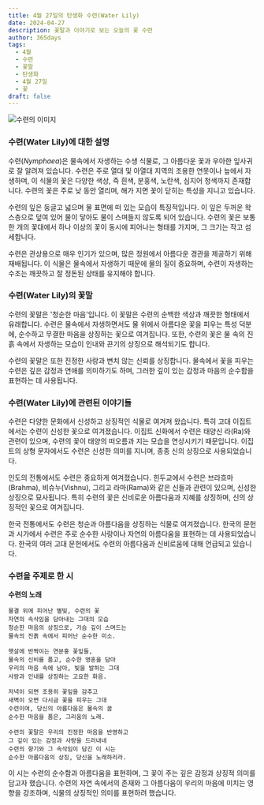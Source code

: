```yaml
---
title: 4월 27일의 탄생화 수련(Water Lily)
date: 2024-04-27
description: 꽃말과 이야기로 보는 오늘의 꽃 수련
author: 365days
tags:
  - 4월
  - 수련
  - 꽃말
  - 탄생화
  - 4월 27일
  - 꽃
draft: false
---
```



![수련의 이미지](https://cdn.pixabay.com/photo/2023/05/21/01/27/waterlily-8007670_1280.jpg#center)


### 수련(Water Lily)에 대한 설명

수련(*Nymphaea*)은 물속에서 자생하는 수생 식물로, 그 아름다운 꽃과 우아한 잎사귀로 잘 알려져 있습니다. 수련은 주로 열대 및 아열대 지역의 조용한 연못이나 늪에서 자생하며, 이 식물의 꽃은 다양한 색상, 즉 흰색, 분홍색, 노란색, 심지어 청색까지 존재합니다. 수련의 꽃은 주로 낮 동안 열리며, 해가 지면 꽃이 닫히는 특성을 지니고 있습니다.

수련의 잎은 둥글고 넓으며 물 표면에 떠 있는 모습이 특징적입니다. 이 잎은 두꺼운 왁스층으로 덮여 있어 물이 닿아도 물이 스며들지 않도록 되어 있습니다. 수련의 꽃은 보통 한 개의 꽃대에서 하나 이상의 꽃이 동시에 피어나는 형태를 가지며, 그 크기는 작고 섬세합니다.

수련은 관상용으로 매우 인기가 있으며, 많은 정원에서 아름다운 경관을 제공하기 위해 재배됩니다. 이 식물은 물속에서 자생하기 때문에 물의 질이 중요하며, 수련이 자생하는 수조는 깨끗하고 잘 정돈된 상태를 유지해야 합니다.

### 수련(Water Lily)의 꽃말

수련의 꽃말은 '청순한 마음'입니다. 이 꽃말은 수련의 순백한 색상과 깨끗한 형태에서 유래합니다. 수련은 물속에서 자생하면서도 물 위에서 아름다운 꽃을 피우는 특성 덕분에, 순수하고 무결한 마음을 상징하는 꽃으로 여겨집니다. 또한, 수련의 꽃은 물 속의 진흙 속에서 자생하는 모습이 인내와 끈기의 상징으로 해석되기도 합니다.

수련의 꽃말은 또한 진정한 사랑과 변치 않는 신뢰를 상징합니다. 물속에서 꽃을 피우는 수련은 깊은 감정과 연애를 의미하기도 하며, 그러한 깊이 있는 감정과 마음의 순수함을 표현하는 데 사용됩니다.

### 수련(Water Lily)에 관련된 이야기들

수련은 다양한 문화에서 신성하고 상징적인 식물로 여겨져 왔습니다. 특히 고대 이집트에서는 수련이 신성한 꽃으로 여겨졌습니다. 이집트 신화에서 수련은 태양신 라(Ra)와 관련이 있으며, 수련의 꽃이 태양의 떠오름과 지는 모습을 연상시키기 때문입니다. 이집트의 상형 문자에서도 수련은 신성한 의미를 지니며, 종종 신의 상징으로 사용되었습니다.

인도의 전통에서도 수련은 중요하게 여겨졌습니다. 힌두교에서 수련은 브라흐마(Brahma), 비슈누(Vishnu), 그리고 라마(Rama)와 같은 신들과 관련이 있으며, 신성한 상징으로 묘사됩니다. 특히 수련의 꽃은 신비로운 아름다움과 지혜를 상징하며, 신의 상징적인 꽃으로 여겨집니다.

한국 전통에서도 수련은 청순과 아름다움을 상징하는 식물로 여겨졌습니다. 한국의 문헌과 시가에서 수련은 주로 순수한 사랑이나 자연의 아름다움을 표현하는 데 사용되었습니다. 한국의 여러 고대 문헌에서도 수련의 아름다움과 신비로움에 대해 언급되고 있습니다.

### 수련을 주제로 한 시

**수련의 노래**

```
물결 위에 피어난 별빛, 수련의 꽃  
자연의 속삭임을 담아내는 그대의 모습  
청순한 마음의 상징으로, 가슴 깊이 스며드는  
물속의 진흙 속에서 피어난 순수한 미소.

햇살에 반짝이는 연분홍 꽃잎들,  
물속의 신비를 품고, 순수한 영혼을 담아  
우리의 마음 속에 남아, 빛을 발하는 그대  
사랑과 인내를 상징하는 고요한 화음.

저녁이 되면 조용히 꽃잎을 감추고  
새벽이 오면 다시금 꽃을 피우는 그대  
수련이여, 당신의 아름다움은 물속의 꿈  
순수한 마음을 품은, 그리움의 노래.

수련의 꽃말은 우리의 진정한 마음을 반영하고  
그 깊이 있는 감정과 사랑을 드러내네  
수련의 향기와 그 속삭임이 담긴 이 시는  
순수한 아름다움의 상징, 당신을 노래하리라.
```
이 시는 수련의 순수함과 아름다움을 표현하며, 그 꽃이 주는 깊은 감정과 상징적 의미를 담고자 했습니다. 수련의 자연 속에서의 존재와 그 아름다움이 우리의 마음에 미치는 영향을 강조하며, 식물의 상징적인 의미를 표현하려 했습니다.

